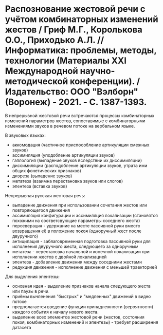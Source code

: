 # Распознование жестовой речи с учётом комбинаторных изменений жестов / Гриф М.Г., Королькова О.О., Приходько А.Л. // Информатика: проблемы, методы, технологии (Материалы XXI Международной научно-методической конференции). / Издательство: ООО "Вэлборн" (Воронеж) - 2021. - C. 1387-1393.

В непрерывной жестовой речи встречаются процессы комбинаторных изменений параметров жестов, сопоставимые с комбинаторными изменениями звуков в речевом потоке на вербальном языке.

В звуковых языках:
* аккомодация (частичное приспособление артикуляции смежных звуков)
* ассимиляция (уподобление артикуляции звуков)
* гаплология (выпадение звуков вследствии их диссимиляции)
* диссимиляции (расподобление артикуляции звуков, утрата ими общих фонетических признаков)
* диэреза (выпадение звуков)
* метатеза (взаимна перестановка звуков или слогов)
* эпентеза (вставка звуков)

Непрерывная русская жестовая речь:
* выпадение движения при использовании сочетания жестов или повторяющегося движения
* ассимиляция конфигурации и ассимиляция локализации (становятся похожими на соответсвующие параметры соседнего жеста)
* персеверация - удержание на месте пассивной руки вместо возвращения её в положение покоя (одноручный жест после двуручного)
* антиципация - заблаговременная подготовка пассивной руки для исполнения двуручного жеста, следующего за одноручным
* метатеза - перестановка начальной и конечной локализации при исполнении жестов с двойной локализацией
* эпентеза - добавление движения между соседними жестами
* редукция движения - исполнение движения с меньшей траекторией

Для выделения эпентезы:
* основная идея - выделение признаков начала следующего жеста или паузы в речи.
* приёмы вычленения "быстрых" и "медленных" движений в видео потоке
* предполагается введение функции принадлежности (вероятности) каждого события к началу нового жеста.
* выделение всех элементов жестовой речи (жестов, состояния покоя, комбинаторных изменений и эпентезы) - требует расширения датасета

